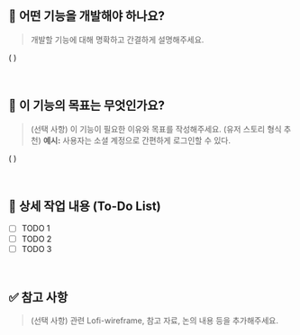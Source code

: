 ## 🤷 어떤 기능을 개발해야 하나요?
> 개발할 기능에 대해 명확하고 간결하게 설명해주세요.
> 

( )

<br>

## 🤔 이 기능의 목표는 무엇인가요?
> (선택 사항) 이 기능이 필요한 이유와 목표를 작성해주세요. (유저 스토리 형식 추천)
> **예시:** 사용자는 소셜 계정으로 간편하게 로그인할 수 있다.

( )

<br>

## 📝 상세 작업 내용 (To-Do List)
- [ ] TODO 1
- [ ] TODO 2
- [ ] TODO 3

<br>

## ✅ 참고 사항
> (선택 사항) 관련 Lofi-wireframe, 참고 자료, 논의 내용 등을 추가해주세요.